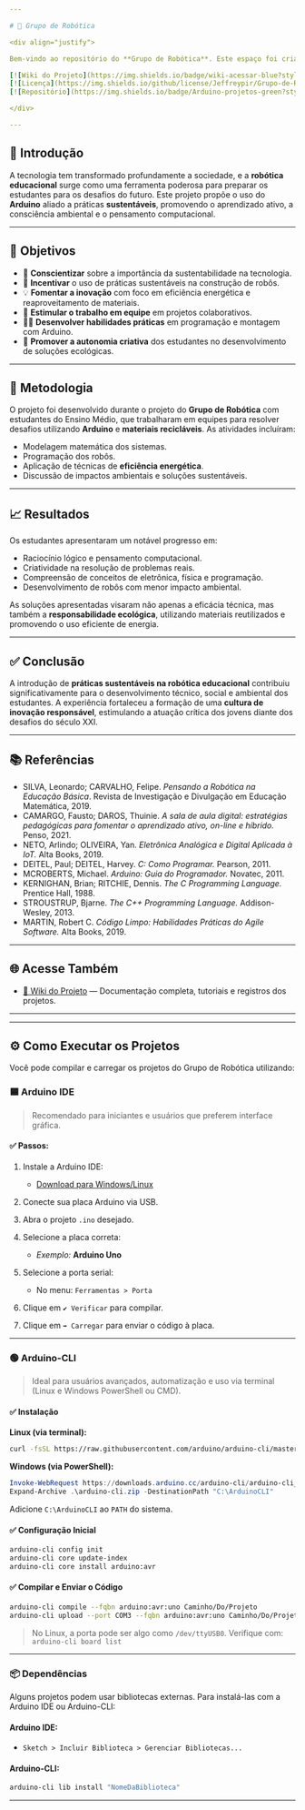 ```yaml
---

# 🤖 Grupo de Robótica

<div align="justify">

Bem-vindo ao repositório do **Grupo de Robótica**. Este espaço foi criado para registrar e compartilhar nossos projetos de robótica com foco em **sustentabilidade, inovação tecnológica** e **educação no Ensino Médio**.

[![Wiki do Projeto](https://img.shields.io/badge/wiki-acessar-blue?style=flat-square\&logo=github)](https://github.com/Jeffreypir/Grupo-de-Robotica/wiki/)
[![Licença](https://img.shields.io/github/license/Jeffreypir/Grupo-de-Robotica?style=flat-square)](LICENSE)
[![Repositório](https://img.shields.io/badge/Arduino-projetos-green?style=flat-square\&logo=arduino)](https://www.arduino.cc/)

</div>

---
```


## 📌 Introdução

A tecnologia tem transformado profundamente a sociedade, e a **robótica educacional** surge como uma ferramenta poderosa para preparar os estudantes para os desafios do futuro. Este projeto propõe o uso do **Arduino** aliado a práticas **sustentáveis**, promovendo o aprendizado ativo, a consciência ambiental e o pensamento computacional.

---

## 🎯 Objetivos

* 🌱 **Conscientizar** sobre a importância da sustentabilidade na tecnologia.
* 🔧 **Incentivar** o uso de práticas sustentáveis na construção de robôs.
* 💡 **Fomentar a inovação** com foco em eficiência energética e reaproveitamento de materiais.
* 🤝 **Estimular o trabalho em equipe** em projetos colaborativos.
* 👨‍💻 **Desenvolver habilidades práticas** em programação e montagem com Arduino.
* 🚀 **Promover a autonomia criativa** dos estudantes no desenvolvimento de soluções ecológicas.

---

## 🧪 Metodologia

O projeto foi desenvolvido durante o projeto do **Grupo de Robótica** com estudantes do Ensino Médio, que trabalharam em equipes para resolver desafios utilizando **Arduino** e **materiais recicláveis**. As atividades incluíram:

* Modelagem matemática dos sistemas.
* Programação dos robôs.
* Aplicação de técnicas de **eficiência energética**.
* Discussão de impactos ambientais e soluções sustentáveis.

---

## 📈 Resultados

Os estudantes apresentaram um notável progresso em:

* Raciocínio lógico e pensamento computacional.
* Criatividade na resolução de problemas reais.
* Compreensão de conceitos de eletrônica, física e programação.
* Desenvolvimento de robôs com menor impacto ambiental.

As soluções apresentadas visaram não apenas a eficácia técnica, mas também a **responsabilidade ecológica**, utilizando materiais reutilizados e promovendo o uso eficiente de energia.

---

## ✅ Conclusão

A introdução de **práticas sustentáveis na robótica educacional** contribuiu significativamente para o desenvolvimento técnico, social e ambiental dos estudantes. A experiência fortaleceu a formação de uma **cultura de inovação responsável**, estimulando a atuação crítica dos jovens diante dos desafios do século XXI.

---

## 📚 Referências

* SILVA, Leonardo; CARVALHO, Felipe. *Pensando a Robótica na Educação Básica*. Revista de Investigação e Divulgação em Educação Matemática, 2019.
* CAMARGO, Fausto; DAROS, Thuinie. *A sala de aula digital: estratégias pedagógicas para fomentar o aprendizado ativo, on-line e híbrido.* Penso, 2021.
* NETO, Arlindo; OLIVEIRA, Yan. *Eletrônica Analógica e Digital Aplicada à IoT.* Alta Books, 2019.
* DEITEL, Paul; DEITEL, Harvey. *C: Como Programar.* Pearson, 2011.
* MCROBERTS, Michael. *Arduino: Guia do Programador.* Novatec, 2011.
* KERNIGHAN, Brian; RITCHIE, Dennis. *The C Programming Language.* Prentice Hall, 1988.
* STROUSTRUP, Bjarne. *The C++ Programming Language.* Addison-Wesley, 2013.
* MARTIN, Robert C. *Código Limpo: Habilidades Práticas do Agile Software.* Alta Books, 2019.

---

## 🌐 Acesse Também

* [🔎 Wiki do Projeto](https://github.com/Jeffreypir/Grupo-de-Robotica/wiki/) — Documentação completa, tutoriais e registros dos projetos.

---

---

## ⚙️ Como Executar os Projetos

Você pode compilar e carregar os projetos do Grupo de Robótica utilizando:

### 🟦 Arduino IDE

> Recomendado para iniciantes e usuários que preferem interface gráfica.

#### ✅ Passos:

1. Instale a Arduino IDE:

   * [Download para Windows/Linux](https://www.arduino.cc/en/software)
2. Conecte sua placa Arduino via USB.
3. Abra o projeto `.ino` desejado.
4. Selecione a placa correta:

   * *Exemplo:* **Arduino Uno**
5. Selecione a porta serial:

   * No menu: `Ferramentas > Porta`
6. Clique em `✔️ Verificar` para compilar.
7. Clique em `➡️ Carregar` para enviar o código à placa.

---

### 🟢 Arduino-CLI

> Ideal para usuários avançados, automatização e uso via terminal (Linux e Windows PowerShell ou CMD).

#### ✅ Instalação

**Linux (via terminal):**

```bash
curl -fsSL https://raw.githubusercontent.com/arduino/arduino-cli/master/install.sh | sh
```

**Windows (via PowerShell):**

```powershell
Invoke-WebRequest https://downloads.arduino.cc/arduino-cli/arduino-cli_latest_Windows_64bit.zip -OutFile arduino-cli.zip
Expand-Archive .\arduino-cli.zip -DestinationPath "C:\ArduinoCLI"
```

Adicione `C:\ArduinoCLI` ao `PATH` do sistema.

#### ✅ Configuração Inicial

```bash
arduino-cli config init
arduino-cli core update-index
arduino-cli core install arduino:avr
```

#### ✅ Compilar e Enviar o Código

```bash
arduino-cli compile --fqbn arduino:avr:uno Caminho/Do/Projeto
arduino-cli upload --port COM3 --fqbn arduino:avr:uno Caminho/Do/Projeto
```

> No Linux, a porta pode ser algo como `/dev/ttyUSB0`.
> Verifique com: `arduino-cli board list`

---

### 📦 Dependências

Alguns projetos podem usar bibliotecas externas. Para instalá-las com a Arduino IDE ou Arduino-CLI:

#### Arduino IDE:

* `Sketch > Incluir Biblioteca > Gerenciar Bibliotecas...`

#### Arduino-CLI:

```bash
arduino-cli lib install "NomeDaBiblioteca"
```

---


